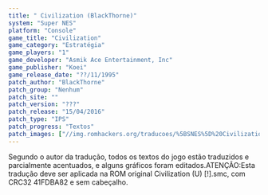```yaml
---
title: " Civilization (BlackThorne)"
system: "Super NES"
platform: "Console"
game_title: "Civilization"
game_category: "Estratégia"
game_players: "1"
game_developer: "Asmik Ace Entertainment, Inc"
game_publisher: "Koei"
game_release_date: "??/11/1995"
patch_author: "BlackThorne"
patch_group: "Nenhum"
patch_site: ""
patch_version: "???"
patch_release: "15/04/2016"
patch_type: "IPS"
patch_progress: "Textos"
patch_images: ["//img.romhackers.org/traducoes/%5BSNES%5D%20Civilization%20-%20BlackThorne%20-%201.png","//img.romhackers.org/traducoes/%5BSNES%5D%20Civilization%20-%20BlackThorne%20-%202.png","//img.romhackers.org/traducoes/%5BSNES%5D%20Civilization%20-%20BlackThorne%20-%203.png"]
---
```

Segundo o autor da tradução, todos os textos do jogo estão traduzidos e parcialmente acentuados, e alguns gráficos foram editados.ATENÇÃO:Esta tradução deve ser aplicada na ROM original Civilization (U) [!].smc, com CRC32 41FDBA82 e sem cabeçalho.